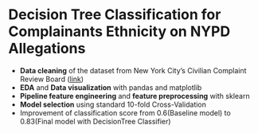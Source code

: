 # Decision Tree Classification for Complainants Ethnicity on NYPD Allegations 
<ul>
  <li><b>Data cleaning</b> of the dataset from New York City’s Civilian Complaint Review Board (<a href="https://www.propublica.org/datastore/dataset/civilian-complaints-against-new-york-city-police-officers">link</a>)</li>
  <li><b>EDA</b> and <b>Data visualization</b> with pandas and matplotlib </li>
  <li><b>Pipeline feature engineering</b> and <b>feature preprocessing</b> with sklearn</li>
  <li><b>Model selection</b> using standard 10-fold Cross-Validation</li>
  <li>Improvement of classification score from 0.6(Baseline model) to 0.83(Final model with DecisionTree Classifier)</li>
